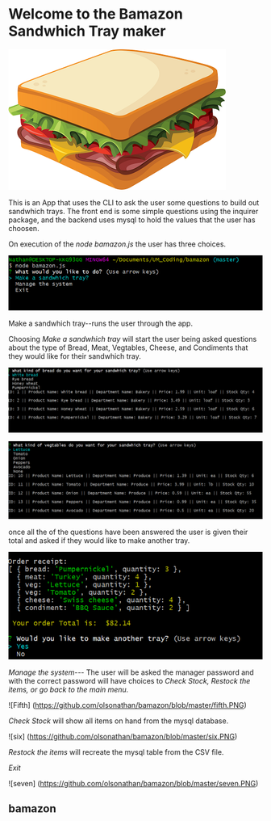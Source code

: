  


# Welcome to the Bamazon Sandwhich Tray maker


![sandwhich](https://github.com/olsonathan/bamazon/blob/master/sandwich-clipart-burger_sandwich_PNG4138.png)
 


This is an App that uses the CLI to ask the user some questions to build out sandwhich trays.  The front end is some simple questions using the inquirer package, and the backend uses mysql to hold the values that the user has choosen.

On execution of the *node bamazon.js* the user has three choices.

![First](https://github.com/olsonathan/bamazon/blob/master/first.PNG)
 

Make a sandwhich tray--runs the user through the app.

Choosing *Make a sandwhich tray* will start the user being asked questions about the type of Bread, Meat, Vegtables, Cheese, and Condiments that they would like for their sandwhich tray.

 ![Second](https://github.com/olsonathan/bamazon/blob/master/second.PNG)



![Fourth](https://github.com/olsonathan/bamazon/blob/master/fourth.PNG)

once all the of the questions have been answered the user is given their total and asked if they would like to make another tray.

 

![Third](https://github.com/olsonathan/bamazon/blob/master/third.PNG)


*Manage the system*---  The user will be asked the manager password and with the correct password will have choices to *Check Stock, Restock the items, or go back to the main menu.*

![Fifth]
(https://github.com/olsonathan/bamazon/blob/master/fifth.PNG)


*Check Stock* will show all items on hand from the mysql database.

![six]
(https://github.com/olsonathan/bamazon/blob/master/six.PNG)



*Restock the items* will recreate the mysql table from the CSV file.

*Exit*

![seven]
(https://github.com/olsonathan/bamazon/blob/master/seven.PNG)





## bamazon